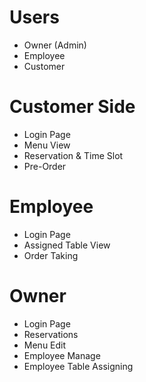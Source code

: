 # Users
- Owner (Admin)
- Employee
- Customer

# Customer Side
- Login Page
- Menu View
- Reservation & Time Slot
- Pre-Order

# Employee
- Login Page
- Assigned Table View
- Order Taking

# Owner 
- Login Page
- Reservations
- Menu Edit
- Employee Manage
- Employee Table Assigning

  
